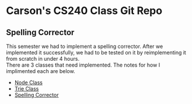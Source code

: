 # Carson's CS240 Class Git Repo
## Spelling Corrector
This semester we had to implement a spelling corrector. After we implemented it successfully, we had to be tested on it by reimplementing it from scratch in under 4 hours.\
There are 3 classes that need implemented. The notes for how I implimented each are below.
- [Node Class](node.png)
- [Trie Class](trie.png)
- [Spelling Corrector](spell.png)
